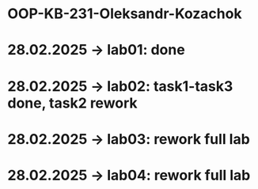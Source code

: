 # OOP-KB-231-Oleksandr-Kozachok

# 28.02.2025 -> lab01: done
# 28.02.2025 -> lab02: task1-task3 done, task2 rework
# 28.02.2025 -> lab03: rework full lab
# 28.02.2025 -> lab04: rework full lab